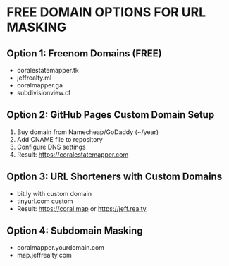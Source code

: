 ﻿#  FREE DOMAIN OPTIONS FOR URL MASKING

## Option 1: Freenom Domains (FREE)
- coralestatemapper.tk
- jeffrealty.ml  
- coralmapper.ga
- subdivisionview.cf

## Option 2: GitHub Pages Custom Domain Setup
1. Buy domain from Namecheap/GoDaddy (~/year)
2. Add CNAME file to repository
3. Configure DNS settings
4. Result: https://coralestatemapper.com

## Option 3: URL Shorteners with Custom Domains
- bit.ly with custom domain
- tinyurl.com custom
- Result: https://coral.map or https://jeff.realty

## Option 4: Subdomain Masking
- coralmapper.yourdomain.com
- map.jeffrealty.com
